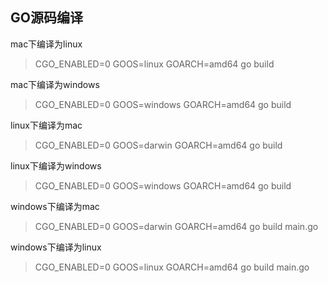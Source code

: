 ## GO源码编译

mac下编译为linux
> CGO_ENABLED=0 GOOS=linux GOARCH=amd64 go build

mac下编译为windows
> CGO_ENABLED=0 GOOS=windows GOARCH=amd64 go build

linux下编译为mac
> CGO_ENABLED=0 GOOS=darwin GOARCH=amd64 go build

linux下编译为windows
> CGO_ENABLED=0 GOOS=windows GOARCH=amd64 go build

windows下编译为mac
> CGO_ENABLED=0 GOOS=darwin GOARCH=amd64 go build main.go

windows下编译为linux
> CGO_ENABLED=0 GOOS=linux GOARCH=amd64 go build main.go
